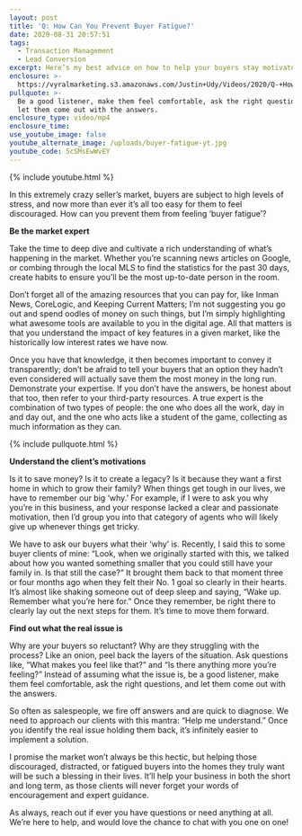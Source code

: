 ```yaml
---
layout: post
title: 'Q: How Can You Prevent Buyer Fatigue?'
date: 2020-08-31 20:57:51
tags:
  - Transaction Management
  - Lead Conversion
excerpt: Here’s my best advice on how to help your buyers stay motivated.
enclosure: >-
  https://vyralmarketing.s3.amazonaws.com/Justin+Udy/Videos/2020/Q-+How+Can+You+Prevent+Buyer+Fatigue_.mp4
pullquote: >-
  Be a good listener, make them feel comfortable, ask the right questions, and
  let them come out with the answers.
enclosure_type: video/mp4
enclosure_time:
use_youtube_image: false
youtube_alternate_image: /uploads/buyer-fatigue-yt.jpg
youtube_code: 5cSMsEwWvEY
---
```


{% include youtube.html %}

In this extremely crazy seller’s market, buyers are subject to high levels of stress, and now more than ever it’s all too easy for them to feel discouraged. How can you prevent them from feeling ‘buyer fatigue’?&nbsp;

**Be the market expert&nbsp;**

Take the time to deep dive and cultivate a rich understanding of what’s happening in the market. Whether you’re scanning news articles on Google, or combing through the local MLS to find the statistics for the past 30 days, create habits to ensure you’ll be the most up-to-date person in the room.&nbsp;

Don’t forget all of the amazing resources that you can pay for, like Inman News, CoreLogic, and Keeping Current Matters; I’m not suggesting you go out and spend oodles of money on such things, but I’m simply highlighting what awesome tools are available to you in the digital age. All that matters is that you understand the impact of key features in a given market, like the historically low interest rates we have now.&nbsp;

Once you have that knowledge, it then becomes important to convey it transparently; don’t be afraid to tell your buyers that an option they hadn’t even considered will actually save them the most money in the long run. Demonstrate your expertise. If you don’t have the answers, be honest about that too, then refer to your third-party resources. A true expert is the combination of two types of people: the one who does all the work, day in and day out, and the one who acts like a student of the game, collecting as much information as they can.&nbsp;

{% include pullquote.html %}

**Understand the client’s motivations**

Is it to save money? Is it to create a legacy? Is it because they want a first home in which to grow their family? When things get tough in our lives, we have to remember our big ‘why.’ For example, if I were to ask you why you’re in this business, and your response lacked a clear and passionate motivation, then I’d group you into that category of agents who will likely give up whenever things get tricky.&nbsp;

We have to ask our buyers what their ‘why’ is. Recently, I said this to some buyer clients of mine: “Look, when we originally started with this, we talked about how you wanted something smaller that you could still have your family in. Is that still the case?” It brought them back to that moment three or four months ago when they felt their No. 1 goal so clearly in their hearts. It’s almost like shaking someone out of deep sleep and saying, “Wake up. Remember what you’re here for.” Once they remember, be right there to clearly lay out the next steps for them. It’s time to move them forward.&nbsp;

**Find out what the real issue is&nbsp;**

Why are your buyers so reluctant? Why are they struggling with the process? Like an onion, peel back the layers of the situation. Ask questions like, “What makes you feel like that?” and “Is there anything more you’re feeling?” Instead of assuming what the issue is, be a good listener, make them feel comfortable, ask the right questions, and let them come out with the answers.&nbsp;

So often as salespeople, we fire off answers and are quick to diagnose. We need to approach our clients with this mantra: “Help me understand.” Once you identify the real issue holding them back, it’s infinitely easier to implement a solution.&nbsp;

I promise the market won’t always be this hectic, but helping those discouraged, distracted, or fatigued buyers into the homes they truly want will be such a blessing in their lives. It’ll help your business in both the short and long term, as those clients will never forget your words of encouragement and expert guidance.&nbsp;

As always, reach out if ever you have questions or need anything at all. We’re here to help, and would love the chance to chat with you one on one\!